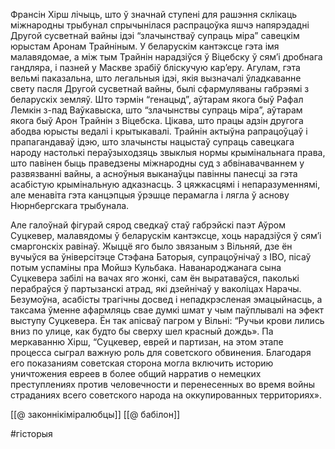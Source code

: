Франсін Хірш лічыць, што ў значнай ступені для рашэння склікаць міжнародны трыбунал спрычынілася распрацоўка яшчэ напярэдадні Другой сусветнай вайны ідэі “злачынстваў супраць міра” савецкім юрыстам Аронам Трайніным. У беларускім кантэксце гэта імя малавядомае, а між тым Трайнін нарадзіўся ў Віцебску ў сям’і дробнага гандляра, і пазней у Маскве зрабіў бліскучую кар’еру. Агулам, гэта вельмі паказальна, што легальныя ідэі, якія вызначалі ўладкаванне свету пасля Другой сусветнай вайны, былі сфармуляваны габрэямі з беларускіх земляў. Што тэрмін “генацыд”, аўтарам якога быў Рафал Лемкін з-пад Ваўкавыска, што “злачынствы супраць міра”, аўтарам якога быў Арон Трайнін з Віцебска. Цікава, што працы адзін другога абодва юрысты ведалі і крытыкавалі. Трайнін актыўна рапрацоўцаў і прапагандаваў ідэю, што злачынсты нацыстаў супраць савецкага народу настолькі пераўзыходзяць звыклыя нормы крымінальнага права, што павінен быць праведзены міжнародны суд з абвінавачваннем у развязванні вайны, а асноўныя выканаўцы павінны панесці за гэта асабістую крымінальную адказнасць. З цяжкасцямі і непаразуменнямі, але менавіта гэта канцэпцыя ўрэшце перамагла і лягла ў аснову Нюрнбергскага трыбунала.

Але галоўнай фігурай сярод сведкаў стаў габрэйскі паэт Аўром Суцкевер, малавядомы ў беларускім кантэксце, хоць нарадзіўся ў сям’і смаргонскіх равінаў. Жыццё яго было звязаным з Вільняй, дзе ён вучыўся ва ўніверсітэце Стэфана Баторыя, супрацоўнічаў з ІВО, пісаў потым успаміны пра Мойшэ Кульбака. Наванароджанага сына Суцкевера забілі на вачах яго жонкі, сам ён выратаваўся, паколькі перабраўся ў партызанскі атрад, які дзейнічаў у ваколіцах Нарачы. Безумоўна, асабісты трагічны досвед і непадкрэсленая эмацыйнасць, а таксама ўменне афармляць свае думкі шмат у чым паўплывалі на эфект выступу Суцкевера. Ён так апісваў пагром у Вільні: “Ручьи крови лились вниз по улице, как будто бы сверху шел красный дождь». Па меркаванню Хірш, “Суцкевер, еврей и партизан, на этом этапе процесса сыграл важную роль для советского обвинения. Благодаря его показаниям советская сторона могла включить историю уничтожения евреев в более общий нарратив о немецких преступлениях против человечности и перенесенных во время войны страданиях всего советского народа на оккупированных территориях».

[[@ законнікіміралюбцы]]
[[@ бабілон]]

#гісторыя